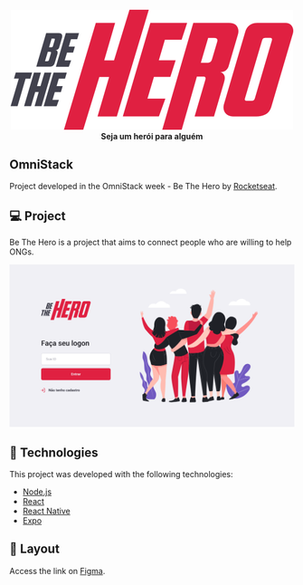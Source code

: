 
<h4 align="center">
<img src="./frontend/src/assets/logo.svg"/>
<br>Seja um herói para alguém
</h4>

## OmniStack
Project developed in the OmniStack week - Be The Hero by [Rocketseat](https://github.com/Rocketseat).

## 💻 Project

Be The Hero is a project that aims to connect people who are willing to help ONGs.

<img src="./frontend/src/assets/Login.png"/>

## :rocket: Technologies

This project was developed with the following technologies:

- [Node.js](https://nodejs.org/en/) 
- [React](https://reactjs.org)
- [React Native](https://facebook.github.io/react-native/)
- [Expo](https://expo.io/)

## 🔖 Layout

Access the link on [Figma](https://www.figma.com/file/2C2yvw7jsCOGmaNUDftX9n/Be-The-Hero---OmniStack-11?node-id=0%3A1).
